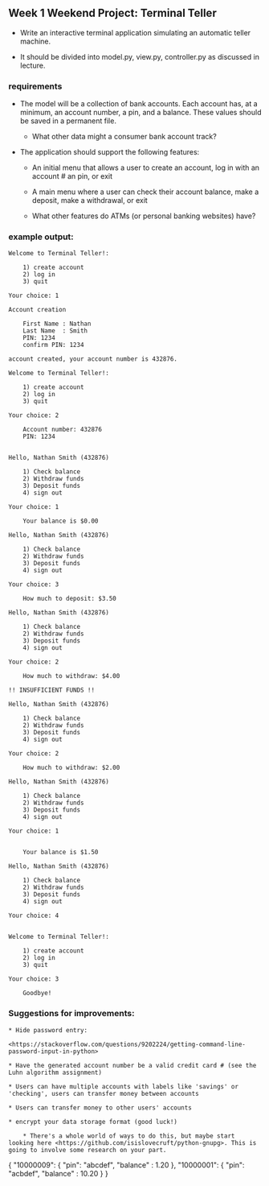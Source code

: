 ## Week 1 Weekend Project: Terminal Teller

* Write an interactive terminal application simulating an automatic teller machine.

* It should be divided into model.py, view.py, controller.py as discussed in lecture.

### requirements

* The model will be a collection of bank accounts. Each account has, at a minimum, an account number, a pin, and a balance. These values should be saved in a permanent file.

    * What other data might a consumer bank account track?

* The application should support the following features:

    * An initial menu that allows a user to create an account, log in with an account # an pin, or exit

    * A main menu where a user can check their account balance, make a deposit, make a withdrawal, or exit

    * What other features do ATMs (or personal banking websites) have?

### example output:

```
Welcome to Terminal Teller!:

    1) create account
    2) log in
    3) quit

Your choice: 1

Account creation

    First Name : Nathan
    Last Name  : Smith
    PIN: 1234
    confirm PIN: 1234

account created, your account number is 432876.

Welcome to Terminal Teller!:

    1) create account
    2) log in
    3) quit

Your choice: 2

    Account number: 432876
    PIN: 1234


Hello, Nathan Smith (432876)

    1) Check balance
    2) Withdraw funds
    3) Deposit funds
    4) sign out

Your choice: 1

    Your balance is $0.00

Hello, Nathan Smith (432876)

    1) Check balance
    2) Withdraw funds
    3) Deposit funds
    4) sign out

Your choice: 3

    How much to deposit: $3.50

Hello, Nathan Smith (432876)

    1) Check balance
    2) Withdraw funds
    3) Deposit funds
    4) sign out

Your choice: 2

    How much to withdraw: $4.00

!! INSUFFICIENT FUNDS !!

Hello, Nathan Smith (432876)

    1) Check balance
    2) Withdraw funds
    3) Deposit funds
    4) sign out

Your choice: 2

    How much to withdraw: $2.00

Hello, Nathan Smith (432876)

    1) Check balance
    2) Withdraw funds
    3) Deposit funds
    4) sign out

Your choice: 1


    Your balance is $1.50

Hello, Nathan Smith (432876)

    1) Check balance
    2) Withdraw funds
    3) Deposit funds
    4) sign out

Your choice: 4


Welcome to Terminal Teller!:

    1) create account
    2) log in
    3) quit

Your choice: 3

    Goodbye!
```

### Suggestions for improvements:

    * Hide password entry:

    <https://stackoverflow.com/questions/9202224/getting-command-line-password-input-in-python>

    * Have the generated account number be a valid credit card # (see the Luhn algorithm assignment)

    * Users can have multiple accounts with labels like 'savings' or 'checking', users can transfer money between accounts

    * Users can transfer money to other users' accounts

    * encrypt your data storage format (good luck!)

        * There's a whole world of ways to do this, but maybe start looking here <https://github.com/isislovecruft/python-gnupg>. This is going to involve some research on your part.



{
"10000009": {
   "pin": "abcdef",
   "balance" : 1.20
},
"10000001": {
   "pin": "acbdef",
   "balance" : 10.20
}
}
